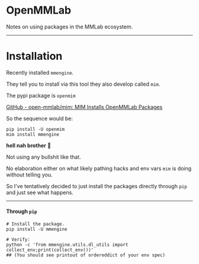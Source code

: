 # OpenMMLab

Notes on using packages in the MMLab ecosystem.

---



# Installation

Recently installed `mmengine`.

They tell you to install via this tool they also develop called `mim`.

The pypi package is `openmim`

[GitHub - open-mmlab/mim: MIM Installs OpenMMLab Packages](https://github.com/open-mmlab/mim)



So the sequence would be:

```shell
pip install -U openmim
mim install mmengine
```

**hell nah brother** 🐸

Not using any bullshit like that.

No elaboration either on what likely pathing hacks and env vars `mim` is doing without telling you.

So I've tentatively decided to just install the packages directly through `pip` and just see what happens.

---

#### Through `pip`

```shell
# Install the package.
pip install -U mmengine

# Verify:
python -c 'from mmengine.utils.dl_utils import collect_env;print(collect_env())'
## (You should see printout of ordereddict of your env spec)
```










